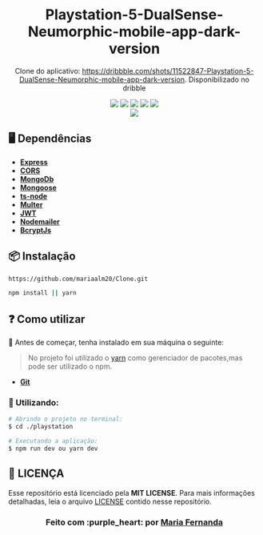 
<h1 align="center">Playstation-5-DualSense-Neumorphic-mobile-app-dark-version</h1>

<div align="center">

Clone do aplicativo: https://dribbble.com/shots/11522847-Playstation-5-DualSense-Neumorphic-mobile-app-dark-version. Disponibilizado no dribble

<img src = "https://img.shields.io/static/v1?label=license&message=MIT&color=<COLOR>&style=<STYLE>&logo=<LOGO>" /> 
<img src = "https://img.shields.io/static/v1?label=node&message=v12.18.2&color=blue&style=<STYLE>&logo=<LOGO>" /> 
<img src = "https://img.shields.io/static/v1?label=yarn&message=v1.22.4&color=blue&style=<STYLE>&logo=<LOGO>" />
<img src = "https://img.shields.io/static/v1?label=mobile&message=reactnative&color=7159c1&style=<STYLE>&logo=<LOGO>" />
<img src = "https://img.shields.io/static/v1?label=</>&message=Typescript&color=yellow&style=<STYLE>&logo=<LOGO>" />

<div align="center">
<img src = "https://user-images.githubusercontent.com/50887367/95210023-689af380-07c1-11eb-9fb3-f17142fc3e4e.png"/>
</div>

</div>


## 🖥 Dependências

  - **[Express][express]**
  - **[CORS][cors]**
  - **[MongoDb][mongodb]**
  - **[Mongoose][mongoose]**
  - **[ts-node][tsnode]**
  - **[Multer][multer]**
  - **[JWT][jsonwebtoken]**
  - **[Nodemailer][nodemailer]**
  - **[BcryptJs][bcryptjs]**
 
 
 ## 📦 Instalação

```bash
https://github.com/mariaalm20/Clone.git
```

```bash
npm install || yarn
```
  
## :question: Como utilizar

:red_circle:  Antes de começar, tenha instalado em sua máquina o seguinte:
> No projeto foi utilizado o
[yarn](https://yarnpkg.com/getting-started/install)
como gerenciador de pacotes,mas pode ser utilizado o npm.
- **[Git][git]**


### 🔗 Utilizando:

```sh
# Abrindo o projeto no terminal:
$ cd ./playstation

# Executando a aplicação:
$ npm run dev ou yarn dev

```

## **:page_with_curl: LICENÇA**

Esse repositório está licenciado pela **MIT LICENSE**. Para mais informações detalhadas, leia o arquivo [LICENSE](./LICENSE) contido nesse repositório. 


<h3 align="center">
Feito com :purple_heart: por <a href="https://www.linkedin.com/in/maria-fernanda-almeida-oliveira-882944187/">Maria Fernanda</a>
<br><br>
</h3>



  <!-- Techs -->

[react]: https://reactjs.org/

[typescript]: https://www.typescriptlang.org/

[node]: https://nodejs.org/en/

[mongodb]: https://www.mongodb.com/

[vscode]: https://code.visualstudio.com/

[react_native]: http://www.reactnative.com/

[express]: https://expressjs.com/

[cors]: https://expressjs.com/en/resources/middleware/cors.html

[tsnode]: https://github.com/TypeStrong/ts-node

[insomnia]: https://insomnia.rest/

[axios]: https://github.com/axios/axios

[multer]: https://github.com/expressjs/multer

[yarn]: https://classic.yarnpkg.com/en/docs/install/#debian-stable

[npm]: https://www.npmjs.com/get-npm

[git]: https://git-scm.com/book/pt-br/v2/Come%C3%A7ando-Instalando-o-Git

[jsonwebtoken]: https://jwt.io/

[mongoose]: https://mongoosejs.com/

[nodemailer]: https://nodemailer.com/about/

[bcryptjs]: https://www.npmjs.com/package/bcryptjs
  
